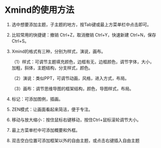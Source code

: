 # Xmind的使用方法

1. 选中想要添加主题，子主题的地方，按Tab键或最上方菜单栏中点击即可。

2. 比较常用的快捷键：撤销 Ctrl+Z，取消撤销 Ctrl+Y，快速新建 Ctrl+N，保存 Ctrl+S。

3. Xmind的格式有三种，分别为样式，演说，画布。

   （1）样式：可调节主题填充颜色，边框有无，边框颜色，调节字体，大小，加粗，斜体，主题结构，分支样式，颜色。

   （2）演说：类似PPT，可调节动画，风格，进入方式，布局。

   （3）画布：调节思维导图的框架结构，颜色，导图样式，布局。

4. 标记：可添加图例，插画。
5. ZEN模式：让画面看起来简洁，便于专注。
6. 移动与放大缩小：按住鼠标右键移动，按住Ctrl+鼠标滚轮调节大小。
7. 最上方菜单栏中可添加概要和外框。
8. 双击空白位置可添加框架以外的自由主题，或点击右键插入自由主题

